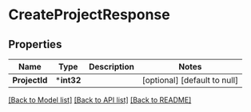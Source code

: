 # CreateProjectResponse

## Properties
Name | Type | Description | Notes
------------ | ------------- | ------------- | -------------
**ProjectId** | ***int32** |  | [optional] [default to null]

[[Back to Model list]](../README.md#documentation-for-models) [[Back to API list]](../README.md#documentation-for-api-endpoints) [[Back to README]](../README.md)


